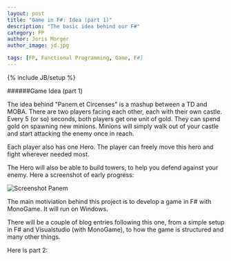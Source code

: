 ```yaml
---
layout: post
title: "Game in F#: Idea (part 1)"
description: "The basic idea behind our F#"
category: FP
author: Joris Morger
author_image: jd.jpg

tags: [FP, Functional Programming, Game, F#]
---
```

{% include JB/setup %}

######Game Idea (part 1)

The idea behind "Panem et Circenses" is a mashup between a TD and MOBA. There are two players facing each other, each with their own castle. Every 5 (or so) seconds, both players get one unit of gold. They can spend gold on spawning new minions. Minions will simply walk out of your castle and start attacking the enemy once in reach.

Each player also has one Hero. The player can freely move this hero and fight wherever needed most. 

The Hero will also be able to build towers, to help you defend against your enemy. Here a screenshot of early progress:

![Screenshot Panem](/blog/img/idea/idea.png)

The main motiviation behind this project is to develop a game in F# with MonoGame. It will run on Windows. 

There will be a couple of blog entries following this one, from a simple setup in F# and Visualstudio (with MonoGame), to how the game is structured and many other things. 

Here is part 2: 